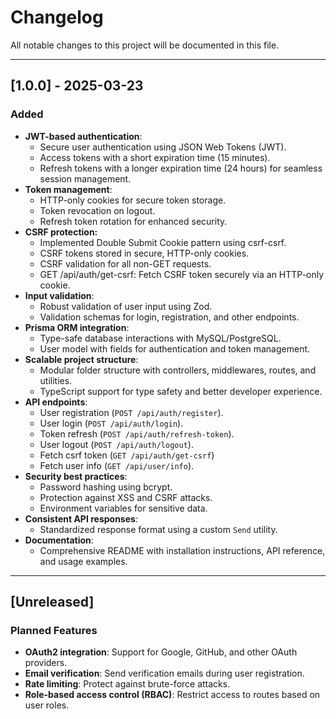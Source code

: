 # Changelog

All notable changes to this project will be documented in this file.

---

## [1.0.0] - 2025-03-23
### Added
- **JWT-based authentication**:
  - Secure user authentication using JSON Web Tokens (JWT).
  - Access tokens with a short expiration time (15 minutes).
  - Refresh tokens with a longer expiration time (24 hours) for seamless session management.
- **Token management**:
  - HTTP-only cookies for secure token storage.
  - Token revocation on logout.
  - Refresh token rotation for enhanced security.
- **CSRF protection:**
	- Implemented Double Submit Cookie pattern using csrf-csrf.
	- CSRF tokens stored in secure, HTTP-only cookies.
	- CSRF validation for all non-GET requests.
	- GET /api/auth/get-csrf: Fetch CSRF token securely via an HTTP-only cookie.
- **Input validation**:
  - Robust validation of user input using Zod.
  - Validation schemas for login, registration, and other endpoints.
- **Prisma ORM integration**:
  - Type-safe database interactions with MySQL/PostgreSQL.
  - User model with fields for authentication and token management.
- **Scalable project structure**:
  - Modular folder structure with controllers, middlewares, routes, and utilities.
  - TypeScript support for type safety and better developer experience.
- **API endpoints**:
  - User registration (`POST /api/auth/register`).
  - User login (`POST /api/auth/login`).
  - Token refresh (`POST /api/auth/refresh-token`).
  - User logout (`POST /api/auth/logout`).
  - Fetch csrf token (`GET /api/auth/get-csrf`)
  - Fetch user info (`GET /api/user/info`).
- **Security best practices**:
  - Password hashing using bcrypt.
  - Protection against XSS and CSRF attacks.
  - Environment variables for sensitive data.
- **Consistent API responses**:
  - Standardized response format using a custom `Send` utility.
- **Documentation**:
  - Comprehensive README with installation instructions, API reference, and usage examples.

---

## [Unreleased]
### Planned Features
- **OAuth2 integration**: Support for Google, GitHub, and other OAuth providers.
- **Email verification**: Send verification emails during user registration.
- **Rate limiting**: Protect against brute-force attacks.
- **Role-based access control (RBAC)**: Restrict access to routes based on user roles.